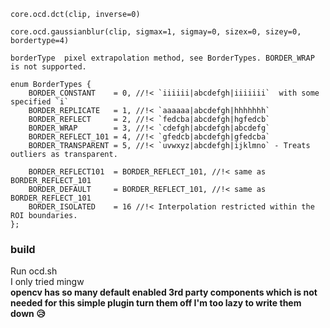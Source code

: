 `core.ocd.dct(clip, inverse=0)`    
```
core.ocd.gaussianblur(clip, sigmax=1, sigmay=0, sizex=0, sizey=0, bordertype=4)

borderType	pixel extrapolation method, see BorderTypes. BORDER_WRAP is not supported.

enum BorderTypes {
    BORDER_CONSTANT    = 0, //!< `iiiiii|abcdefgh|iiiiiii`  with some specified `i`
    BORDER_REPLICATE   = 1, //!< `aaaaaa|abcdefgh|hhhhhhh`
    BORDER_REFLECT     = 2, //!< `fedcba|abcdefgh|hgfedcb`
    BORDER_WRAP        = 3, //!< `cdefgh|abcdefgh|abcdefg`
    BORDER_REFLECT_101 = 4, //!< `gfedcb|abcdefgh|gfedcba`
    BORDER_TRANSPARENT = 5, //!< `uvwxyz|abcdefgh|ijklmno` - Treats outliers as transparent.

    BORDER_REFLECT101  = BORDER_REFLECT_101, //!< same as BORDER_REFLECT_101
    BORDER_DEFAULT     = BORDER_REFLECT_101, //!< same as BORDER_REFLECT_101
    BORDER_ISOLATED    = 16 //!< Interpolation restricted within the ROI boundaries.
};
```    

### build
Run ocd.sh    
I only tried mingw    
**opencv has so many default enabled 3rd party components which is not needed for this simple plugin turn them off I'm too lazy to write them down 😥**    
